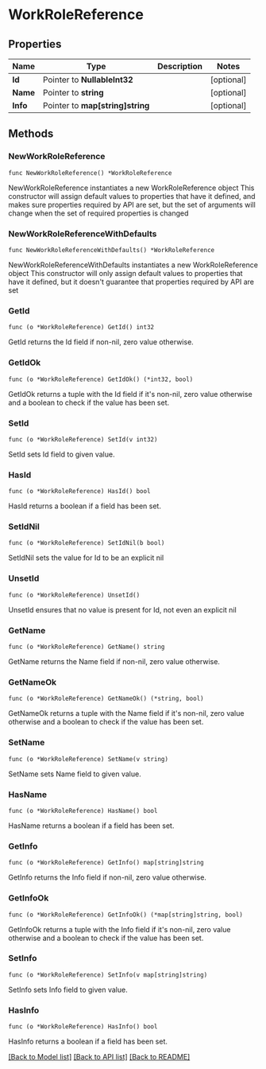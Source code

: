 # WorkRoleReference

## Properties

Name | Type | Description | Notes
------------ | ------------- | ------------- | -------------
**Id** | Pointer to **NullableInt32** |  | [optional] 
**Name** | Pointer to **string** |  | [optional] 
**Info** | Pointer to **map[string]string** |  | [optional] 

## Methods

### NewWorkRoleReference

`func NewWorkRoleReference() *WorkRoleReference`

NewWorkRoleReference instantiates a new WorkRoleReference object
This constructor will assign default values to properties that have it defined,
and makes sure properties required by API are set, but the set of arguments
will change when the set of required properties is changed

### NewWorkRoleReferenceWithDefaults

`func NewWorkRoleReferenceWithDefaults() *WorkRoleReference`

NewWorkRoleReferenceWithDefaults instantiates a new WorkRoleReference object
This constructor will only assign default values to properties that have it defined,
but it doesn't guarantee that properties required by API are set

### GetId

`func (o *WorkRoleReference) GetId() int32`

GetId returns the Id field if non-nil, zero value otherwise.

### GetIdOk

`func (o *WorkRoleReference) GetIdOk() (*int32, bool)`

GetIdOk returns a tuple with the Id field if it's non-nil, zero value otherwise
and a boolean to check if the value has been set.

### SetId

`func (o *WorkRoleReference) SetId(v int32)`

SetId sets Id field to given value.

### HasId

`func (o *WorkRoleReference) HasId() bool`

HasId returns a boolean if a field has been set.

### SetIdNil

`func (o *WorkRoleReference) SetIdNil(b bool)`

 SetIdNil sets the value for Id to be an explicit nil

### UnsetId
`func (o *WorkRoleReference) UnsetId()`

UnsetId ensures that no value is present for Id, not even an explicit nil
### GetName

`func (o *WorkRoleReference) GetName() string`

GetName returns the Name field if non-nil, zero value otherwise.

### GetNameOk

`func (o *WorkRoleReference) GetNameOk() (*string, bool)`

GetNameOk returns a tuple with the Name field if it's non-nil, zero value otherwise
and a boolean to check if the value has been set.

### SetName

`func (o *WorkRoleReference) SetName(v string)`

SetName sets Name field to given value.

### HasName

`func (o *WorkRoleReference) HasName() bool`

HasName returns a boolean if a field has been set.

### GetInfo

`func (o *WorkRoleReference) GetInfo() map[string]string`

GetInfo returns the Info field if non-nil, zero value otherwise.

### GetInfoOk

`func (o *WorkRoleReference) GetInfoOk() (*map[string]string, bool)`

GetInfoOk returns a tuple with the Info field if it's non-nil, zero value otherwise
and a boolean to check if the value has been set.

### SetInfo

`func (o *WorkRoleReference) SetInfo(v map[string]string)`

SetInfo sets Info field to given value.

### HasInfo

`func (o *WorkRoleReference) HasInfo() bool`

HasInfo returns a boolean if a field has been set.


[[Back to Model list]](../README.md#documentation-for-models) [[Back to API list]](../README.md#documentation-for-api-endpoints) [[Back to README]](../README.md)


